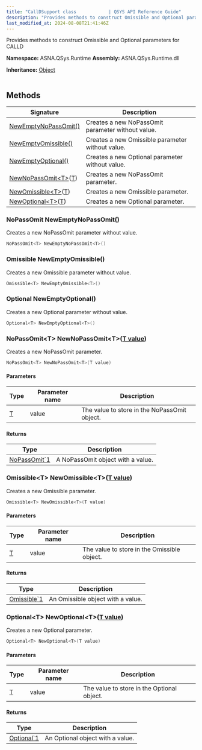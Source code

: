 ```yaml
---
title: "CallDSupport class            | QSYS API Reference Guide"
description: "Provides methods to construct Omissible and Optional parameters for CALLD "
last_modified_at: 2024-08-08T21:41:46Z
---
```


Provides methods to construct Omissible and Optional parameters for CALLD

**Namespace:** ASNA.QSys.Runtime
**Assembly:** ASNA.QSys.Runtime.dll

**Inheritance:** [Object](https://docs.microsoft.com/en-us/dotnet/api/system.object)
<br>
<br>

## Methods

| Signature | Description |
| --- | --- |
| [NewEmptyNoPassOmit<T>()](#nopassomit-t-newemptynopassomit-t) | Creates a new NoPassOmit parameter without value.
| [NewEmptyOmissible<T>()](#omissible-t-newemptyomissible-t) | Creates a new Omissible parameter without value.
| [NewEmptyOptional<T>()](#optional-t-newemptyoptional-t) | Creates a new Optional parameter without value.
| [NewNoPassOmit\<T\>](#nopassomit-t-newnopassomit-t-t-value)([T](https://learn.microsoft.com/en-us/dotnet/api/system.type?view=net-8.0)) | Creates a new NoPassOmit parameter.
| [NewOmissible\<T\>](#omissible-t-newomissible-t-t-value)([T](https://learn.microsoft.com/en-us/dotnet/api/system.type?view=net-8.0)) | Creates a new Omissible parameter.
| [NewOptional\<T\>](#optional-t-newoptional-t-t-value)([T](https://learn.microsoft.com/en-us/dotnet/api/system.type?view=net-8.0)) | Creates a new Optional parameter.

### NoPassOmit<T> NewEmptyNoPassOmit<T>()

Creates a new NoPassOmit parameter without value.

```cs
NoPassOmit<T> NewEmptyNoPassOmit<T>()
```

### Omissible<T> NewEmptyOmissible<T>()

Creates a new Omissible parameter without value.

```cs
Omissible<T> NewEmptyOmissible<T>()
```

### Optional<T> NewEmptyOptional<T>()

Creates a new Optional parameter without value.

```cs
Optional<T> NewEmptyOptional<T>()
```

### NoPassOmit\<T\> NewNoPassOmit\<T\>([T value](https://learn.microsoft.com/en-us/dotnet/api/system.type?view=net-8.0))

Creates a new NoPassOmit parameter.

```cs
NoPassOmit<T> NewNoPassOmit<T>(T value)
```

#### Parameters

| Type | Parameter name | Description
| --- | --- | ---
| [T](https://learn.microsoft.com/en-us/dotnet/api/system.type?view=net-8.0) | value | The value to store in the NoPassOmit object.

#### Returns

| Type | Description
| --- | ---
| [NoPassOmit`1](/reference/runtime/qsys-runtime/no-pass-omit-1.html) | A NoPassOmit object with a value.

### Omissible\<T\> NewOmissible\<T\>([T value](https://learn.microsoft.com/en-us/dotnet/api/system.type?view=net-8.0))

Creates a new Omissible parameter.

```cs
Omissible<T> NewOmissible<T>(T value)
```

#### Parameters

| Type | Parameter name | Description
| --- | --- | ---
| [T](https://learn.microsoft.com/en-us/dotnet/api/system.type?view=net-8.0) | value | The value to store in the Omissible object.

#### Returns

| Type | Description
| --- | ---
| [Omissible`1](/reference/runtime/qsys-runtime/omissible-1.html) | An Omissible object with a value.

### Optional\<T\> NewOptional\<T\>([T value](https://learn.microsoft.com/en-us/dotnet/api/system.type?view=net-8.0))

Creates a new Optional parameter.

```cs
Optional<T> NewOptional<T>(T value)
```

#### Parameters

| Type | Parameter name | Description
| --- | --- | ---
| [T](https://learn.microsoft.com/en-us/dotnet/api/system.type?view=net-8.0) | value | The value to store in the Optional object.

#### Returns

| Type | Description
| --- | ---
| [Optional`1](/reference/runtime/qsys-runtime/optional-1.html) | An Optional object with a value.
